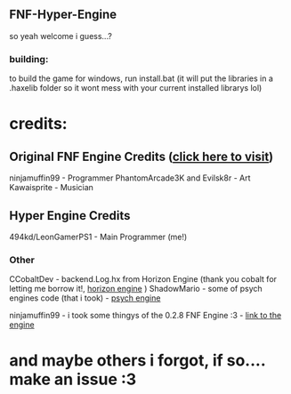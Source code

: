 ## FNF-Hyper-Engine

so yeah welcome i guess...?

### building:

to build the game for windows, run install.bat (it will put the libraries in a .haxelib folder so it wont mess with your current installed librarys lol)

# credits:

## Original FNF Engine Credits ([click here to visit](https://github.com/FunkinCrew/Funkin))
ninjamuffin99  - Programmer
PhantomArcade3K and Evilsk8r - Art
Kawaisprite - Musician

## Hyper Engine Credits
494kd/LeonGamerPS1 - Main Programmer (me!)
### Other
CCobaltDev - backend.Log.hx from Horizon Engine (thank you cobalt for letting me borrow it!, [horizon engine](https://github.com/CCobaltDev/FNF-Horizon-Engine) )
ShadowMario - some of psych engines code (that i took) - [psych engine](https://github.com/ShadowMario/FNF-PsychEngine)

ninjamuffin99 - i took some thingys of the 0.2.8 FNF Engine :3 - [link to the engine](https://github.com/FunkinCrew/Funkin/tree/v0.2.7.1)

# and maybe others i forgot, if so.... make an issue :3
